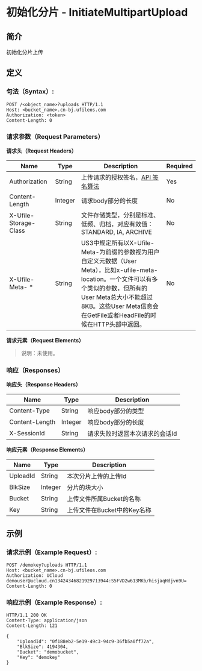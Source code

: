 # 初始化分片 - InitiateMultipartUpload 

## 简介

初始化分片上传

## 定义

### 句法（Syntax）:

```
POST /<object_name>?uploads HTTP/1.1
Host: <bucket_name>.cn-bj.ufileos.com
Authorization: <token>
Content-Length: 0
```
### 请求参数（Request Parameters）

**请求头（Request Headers）**

|Name          |Type   |Description|Required|
|---|---|---|---|
|Authorization |String |上传请求的授权签名，[API 签名算法](https://docs.ucloud.cn/ufile/api/authorization?id=%e6%96%87%e4%bb%b6%e7%ae%a1%e7%90%86%e7%ad%be%e5%90%8d%e7%ae%97%e6%b3%95)   |Yes     |
|Content-Length|Integer|请求body部分的长度|No      |
| X-Ufile-Storage-Class   | String   | 文件存储类型，分别是标准、低频、归档，对应有效值：STANDARD, IA, ARCHIVE                            | No        |
| X-Ufile-Meta- *   | String   | US3中规定所有以X-Ufile-Meta-为前缀的参数视为用户自定义元数据（User Meta），比如x-ufile-meta-location。一个文件可以有多个类似的参数，但所有的User Meta总大小不能超过8KB。这些User Meta信息会在GetFile或者HeadFile的时候在HTTP头部中返回。   | No        |

**请求元素（Request Elements）**

> 说明：未使用。

### 响应（Responses）

**响应头（Response Headers）**

|Name          |Type   |Description     |
|---|---|---|
|Content-Type  |String |响应body部分的类型     |
|Content-Length|Integer|响应body部分的长度     |
|X-SessionId   |String |请求失败时返回本次请求的会话Id|

**响应元素（Response Elements）**

|Name    |Type   |Description       |
|---|---|---|
|UploadId|String |本次分片上传的上传Id       |
|BlkSize |Integer|分片的块大小            |
|Bucket  |String |上传文件所属Bucket的名称   |
|Key     |String |上传文件在Bucket中的Key名称|

## 示例

### 请求示例（Example Request）:

```
POST /demokey?uploads HTTP/1.1
Host: <bucket_name>.cn-bj.ufileos.com
Authorization: UCloud demouser@ucloud.cn13424346821929713944:S5FVD2w613MKb/hisjaqHdjvn9U=
Content-Length: 0
```
### 响应示例（Example Response）:

```
HTTP/1.1 200 OK
Content-Type: application/json
Content-Length: 121

{
    "UploadId": "0f188eb2-5e19-49c3-94c9-36fb5a0ff72a",
    "BlkSize": 4194304,
    "Bucket": "demobucket",
    "Key": "demokey"
}
```
